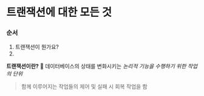 # 트랜잭션에 대한 모든 것

### 순서
1. 트랜잭션이 뭔가요?
2. 

**트랜잭션이란?**  
데이터베이스의 상태를 변화시키는 *논리적 기능을 수행하기 위한 작업의 단위*  
> 함께 이루어지는 작업들의 제어 및 실패 시 회복 작업을 함
